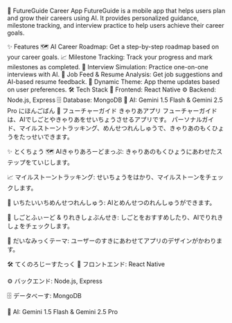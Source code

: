 🚀 FutureGuide Career App
FutureGuide is a mobile app that helps users plan and grow their careers using AI. It provides personalized guidance, milestone tracking, and interview practice to help users achieve their career goals.

✨ Features
🗺️ AI Career Roadmap: Get a step-by-step roadmap based on your career goals.
📈 Milestone Tracking: Track your progress and mark milestones as completed.
🤖 Interview Simulation: Practice one-on-one interviews with AI.
💼 Job Feed & Resume Analysis: Get job suggestions and AI-based resume feedback.
🎨 Dynamic Theme: App theme updates based on user preferences.
🛠️ Tech Stack
📱 Frontend: React Native
⚙️ Backend: Node.js, Express
🗄️ Database: MongoDB
🤖 AI: Gemini 1.5 Flash & Gemini 2.5 Pro
にほんごばん
🚀 フューチャーガイド きゃりあアプリ フューチャーガイドは、AIでしごとやきゃりあをせいちょうさせるアプリです。 パーソナルガイド、マイルストーントラッキング、めんせつれんしゅうで、きゃりあのもくひょうをたっせいできます。

✨ とくちょう 🗺️ AIきゃりあろーどまっぷ: きゃりあのもくひょうにあわせたステップをていじします。

📈 マイルストーントラッキング: せいちょうをはかり、マイルストーンをチェックします。

🤖 いちたいいちめんせつれんしゅう: AIとめんせつのれんしゅうができます。

💼 しごとふぃーど & りれきしょぶんせき: しごとをおすすめしたり、AIでりれきしょをチェックします。

🎨 だいなみっくテーマ: ユーザーのすきにあわせてアプリのデザインがかわります。

🛠️ てくのろじーすたっく 📱 フロントエンド: React Native

⚙️ バックエンド: Node.js, Express

🗄️ データべーす: MongoDB

🤖 AI: Gemini 1.5 Flash & Gemini 2.5 Pro
